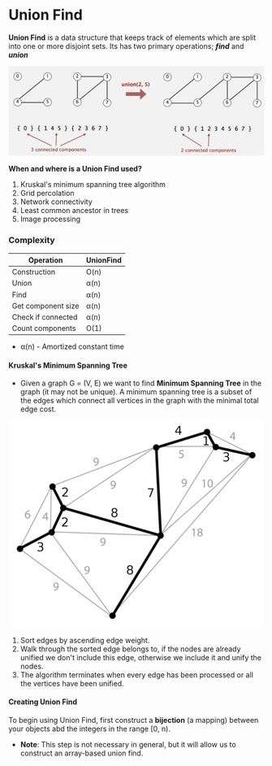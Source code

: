 # Union Find
**Union Find** is a data structure that keeps track of elements which are split into one or more disjoint sets. Its has two primary operations; **_find_** and **_union_**

<img src="../../../../../resources/images/union-find.png" alt="union-find"/>

**When and where is a Union Find used?**
1. Kruskal's minimum spanning tree algorithm
2. Grid percolation
3. Network connectivity
4. Least common ancestor in trees
5. Image processing

### Complexity

| Operation          | UnionFind |
|--------------------|-----------|
| Construction       | O(n)      |
| Union              | α(n)      |
| Find               | α(n)      |
| Get component size | α(n)      | 
| Check if connected | α(n)      |
| Count components   | O(1)      |
* α(n) - Amortized constant time

#### Kruskal's Minimum Spanning Tree
- Given a graph G = (V, E) we want to find **Minimum Spanning Tree** in the graph (it may not be unique). A minimum spanning tree is a subset of the edges which connect all vertices in the graph with the minimal total edge cost.

<img src="../../../../../resources/images/minimum-spanning-tree.png" alt="minimum-spanning-tree"/>

1. Sort edges by ascending edge weight.
2. Walk through the sorted edge belongs to, if the nodes are already unified we don't include this edge, otherwise we include it and unify the nodes.
3. The algorithm terminates when every edge has been processed or all the vertices have been unified.

#### Creating Union Find
To begin using Union Find, first construct a **bijection** (a mapping) between your objects abd the integers in the range [0, n).
- **Note**: This step is not necessary in general, but it will allow us to construct an array-based union find.